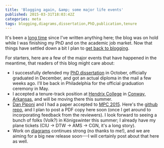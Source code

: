 ```yaml
---
title: 'Blogging again, &amp; some major life events'
published: 2015-03-31T18:03:42Z
categories: meta
tags: blogging,diagrams,dissertation,PhD,publication,tenure
---
```


It's been a <a href="https://byorgey.wordpress.com/2014/08/19/maniac-week-postmortem/">long time</a> since I've written anything here; the blog was on hold while I was finishing my PhD and on the academic job market. Now that things have settled down a bit I plan to <a href="https://www.beeminder.com/byorgey/goals/blog">get back to blogging</a>.

For starters, here are a few of the major events that have happened in the meantime, that readers of this blog might care about:

<ul>
	<li>I successfully defended my <a href="http://www.cis.upenn.edu/~byorgey/hosted/thesis.pdf">PhD dissertation</a> in October, officially graduated in December, and got an actual diploma in the mail a few weeks ago.  I'll be back in Philadelphia for the official graduation ceremony in May.</li>
	<li>I accepted a tenure-track position at <a href="http://hendrix.edu">Hendrix College</a> in <a href="http://en.wikipedia.org/wiki/Conway,_Arkansas">Conway, Arkansas</a>, and will be moving there this summer.</li>
	<li><a href="https://plus.google.com/+DanPiponi">Dan Piponi</a> and I had a paper accepted to <a href="http://www.cs.ox.ac.uk/conferences/MPC2015/">MPC 2015</a>. Here's the <a href="https://github.com/byorgey/type-matrices/">github repo</a>, and I plan to post a PDF copy here soon (once I get around to incorporating feedback from the reviewers).  I look forward to seeing a bunch of folks (Volk?) in Königswinter this summer; I already have my plane tickets (CIU -&gt; DTW -&gt; AMS -&gt; CGN, it's a long story).</li>
	<li>Work on <a href="http://projects.haskell.org/diagrams/">diagrams</a> continues strong (no thanks to me!), and we are aiming for a big new release soon---I will certainly post about that here as well.</li>
</ul>

